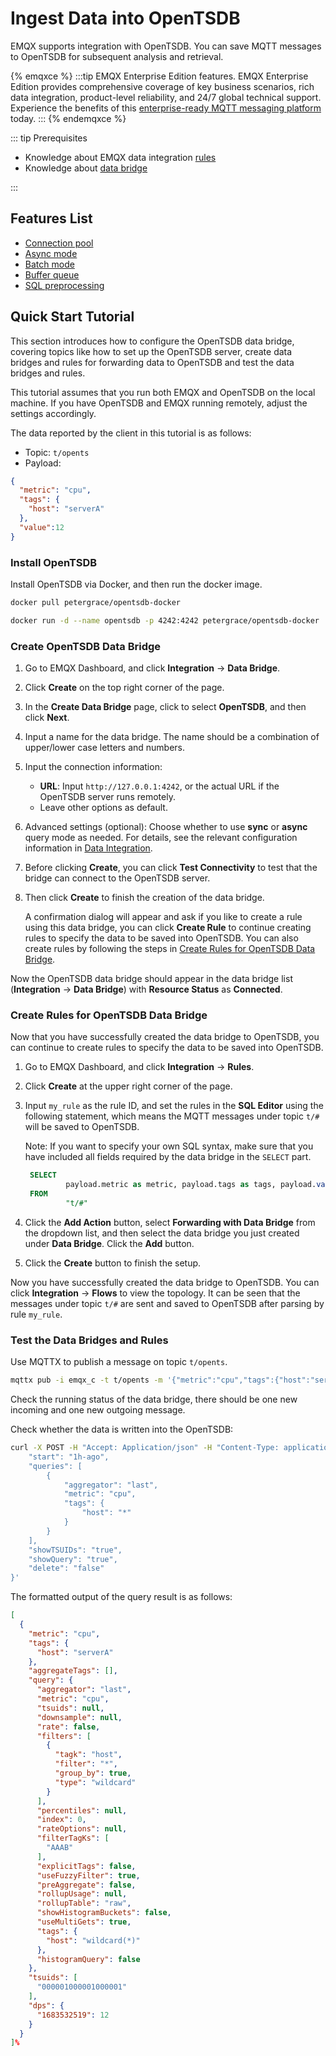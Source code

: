 # Ingest Data into OpenTSDB

EMQX supports integration with OpenTSDB. You can save MQTT messages to OpenTSDB for subsequent analysis and retrieval.

{% emqxce %}
:::tip
EMQX Enterprise Edition features. EMQX Enterprise Edition provides comprehensive coverage of key business scenarios, rich data integration, product-level reliability, and 24/7 global technical support. Experience the benefits of this [enterprise-ready MQTT messaging platform](https://www.emqx.com/en/try?product=enterprise) today.
:::
{% endemqxce %}

::: tip Prerequisites

- Knowledge about EMQX data integration [rules](./rules.md)
- Knowledge about [data bridge](./data-bridges.md)

:::

## Features List

- [Connection pool](./data-bridges.md#connection-pool)
- [Async mode](./data-bridges.md#async-mode)
- [Batch mode](./data-bridges.md#batch-mode)
- [Buffer queue](./data-bridges.md#buffer-queue)
- [SQL preprocessing](./data-bridges.md#prepared-statement)

## Quick Start Tutorial

This section introduces how to configure the OpenTSDB data bridge, covering topics like how to set up the OpenTSDB server, create data bridges and rules for forwarding data to OpenTSDB and test the data bridges and rules.

This tutorial assumes that you run both EMQX and OpenTSDB on the local machine. If you have OpenTSDB and EMQX running remotely, adjust the settings accordingly.

The data reported by the client in this tutorial is as follows:
- Topic: `t/opents`
- Payload:
```json
{
  "metric": "cpu",
  "tags": {
    "host": "serverA"
  },
  "value":12
}
```

### Install OpenTSDB

Install OpenTSDB via Docker, and then run the docker image. 

```bash
docker pull petergrace/opentsdb-docker

docker run -d --name opentsdb -p 4242:4242 petergrace/opentsdb-docker

```

### Create OpenTSDB Data Bridge

1. Go to EMQX Dashboard, and click **Integration** -> **Data Bridge**.

2. Click **Create** on the top right corner of the page.

3. In the **Create Data Bridge** page, click to select **OpenTSDB**, and then click **Next**.

4. Input a name for the data bridge. The name should be a combination of upper/lower case letters and numbers.

5. Input the connection information:

   - **URL**: Input `http://127.0.0.1:4242`, or the actual URL if the OpenTSDB server runs remotely.
   - Leave other options as default.

6. Advanced settings (optional):  Choose whether to use **sync** or **async** query mode as needed. For details, see the relevant configuration information in [Data Integration](./data-bridges.md).

7. Before clicking **Create**, you can click **Test Connectivity** to test that the bridge can connect to the OpenTSDB server.

8. Then click **Create** to finish the creation of the data bridge.

   A confirmation dialog will appear and ask if you like to create a rule using this data bridge, you can click **Create Rule** to continue creating rules to specify the data to be saved into OpenTSDB. You can also create rules by following the steps in [Create Rules for OpenTSDB Data Bridge](#create-rules-for-opentsdb-data-bridge).

Now the OpenTSDB data bridge should appear in the data bridge list (**Integration** -> **Data Bridge**) with **Resource Status** as **Connected**. 

### Create Rules for OpenTSDB Data Bridge

Now that you have successfully created the data bridge to OpenTSDB, you can continue to create rules to specify the data to be saved into OpenTSDB.

1. Go to EMQX Dashboard, and click **Integration** -> **Rules**.

2. Click **Create** at the upper right corner of the page.

3. Input `my_rule` as the rule ID, and set the rules in the **SQL Editor** using the following statement, which means the MQTT messages under topic `t/#`  will be saved to OpenTSDB.

   Note: If you want to specify your own SQL syntax, make sure that you have included all fields required by the data bridge in the `SELECT` part.

   ```sql
   	SELECT
     		payload.metric as metric, payload.tags as tags, payload.value as value
   	FROM
     		"t/#"
   ```

4. Click the **Add Action** button, select **Forwarding with Data Bridge** from the dropdown list, and then select the data bridge you just created under **Data Bridge**.  Click the **Add** button. 
5. Click the **Create** button to finish the setup. 

Now you have successfully created the data bridge to OpenTSDB. You can click **Integration** -> **Flows** to view the topology. It can be seen that the messages under topic `t/#`  are sent and saved to OpenTSDB after parsing by rule `my_rule`. 

### Test the Data Bridges and Rules

Use MQTTX to publish a message on topic `t/opents`. 

```bash
mqttx pub -i emqx_c -t t/opents -m '{"metric":"cpu","tags":{"host":"serverA"},"value":12}'
```

Check the running status of the data bridge, there should be one new incoming and one new outgoing message. 

Check whether the data is written into the OpenTSDB: 

```bash
curl -X POST -H "Accept: Application/json" -H "Content-Type: application/json" http://localhost:4242/api/query -d '{
    "start": "1h-ago",
    "queries": [
        {
            "aggregator": "last",
            "metric": "cpu",
            "tags": {
                "host": "*"
            }
        }
    ],
    "showTSUIDs": "true",
    "showQuery": "true",
    "delete": "false"
}'
```

The formatted output of the query result is as follows:
```json
[
  {
    "metric": "cpu",
    "tags": {
      "host": "serverA"
    },
    "aggregateTags": [],
    "query": {
      "aggregator": "last",
      "metric": "cpu",
      "tsuids": null,
      "downsample": null,
      "rate": false,
      "filters": [
        {
          "tagk": "host",
          "filter": "*",
          "group_by": true,
          "type": "wildcard"
        }
      ],
      "percentiles": null,
      "index": 0,
      "rateOptions": null,
      "filterTagKs": [
        "AAAB"
      ],
      "explicitTags": false,
      "useFuzzyFilter": true,
      "preAggregate": false,
      "rollupUsage": null,
      "rollupTable": "raw",
      "showHistogramBuckets": false,
      "useMultiGets": true,
      "tags": {
        "host": "wildcard(*)"
      },
      "histogramQuery": false
    },
    "tsuids": [
      "000001000001000001"
    ],
    "dps": {
      "1683532519": 12
    }
  }
]% 
```




